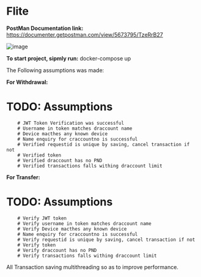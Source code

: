# Flite

**PostMan Documentation link:**
https://documenter.getpostman.com/view/5673795/TzeRrB27

![image](https://user-images.githubusercontent.com/16105527/121635621-75719480-ca7e-11eb-8040-bf7876ae0483.png)

**To start project, sipmly run:**
docker-compose up

The Following assumptions was made:

**For Withdrawal:**
# TODO: Assumptions 
        # JWT Token Verification was successful 
        # Username in token matches draccount name
        # Device macthes any known device
        # Name enquiry for craccountno is successful
        # Verified requestid is unique by saving, cancel transaction if not
        # Verified token
        # Verified draccount has no PND
        # Verified transactions falls withing draccount limit
        
**For Transfer:**
# TODO: Assumptions
        # Verify JWT token
        # Verify username in token matches draccount name
        # Verify Device macthes any known device
        # Name enquiry for craccountno is successful
        # Verify requestid is unique by saving, cancel transaction if not
        # Verify token
        # Verify draccount has no PND
        # Verify transactions falls withing draccount limit
        
All Transaction saving multithreading so as to improve performance. 
        

